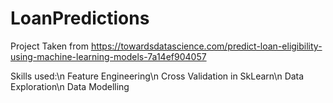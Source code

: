 # LoanPredictions

Project Taken from https://towardsdatascience.com/predict-loan-eligibility-using-machine-learning-models-7a14ef904057

Skills used:\n
Feature Engineering\n
Cross Validation in SkLearn\n
Data Exploration\n
Data Modelling
